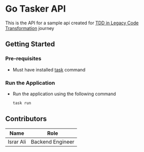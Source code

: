 # Go Tasker API

This is the API for a sample api created for [TDD in Legacy Code Transformation](https://github.com/naumanzchaudhry/tdd-in-legacy-codebase) journey

## Getting Started

### Pre-requisites

- Must have installed [task](https://taskfile.dev/installation/) command

### Run the Application

- Run the application using the following command

    ```bash
    task run
    ```

## Contributors

| Name          | Role              |
| ------------- | ----------------- |
| Israr Ali     | Backend Engineer  |
